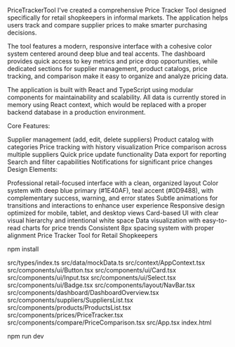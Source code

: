 PriceTrackerTool
I've created a comprehensive Price Tracker Tool designed specifically for retail shopkeepers in informal markets. The application helps users track and compare supplier prices to make smarter purchasing decisions.

The tool features a modern, responsive interface with a cohesive color system centered around deep blue and teal accents. The dashboard provides quick access to key metrics and price drop opportunities, while dedicated sections for supplier management, product catalogs, price tracking, and comparison make it easy to organize and analyze pricing data.

The application is built with React and TypeScript using modular components for maintainability and scalability. All data is currently stored in memory using React context, which would be replaced with a proper backend database in a production environment.

Core Features:

Supplier management (add, edit, delete suppliers)
Product catalog with categories
Price tracking with history visualization
Price comparison across multiple suppliers
Quick price update functionality
Data export for reporting
Search and filter capabilities
Notifications for significant price changes
Design Elements:

Professional retail-focused interface with a clean, organized layout
Color system with deep blue primary (#1E40AF), teal accent (#0D9488), with complementary success, warning, and error states
Subtle animations for transitions and interactions to enhance user experience
Responsive design optimized for mobile, tablet, and desktop views
Card-based UI with clear visual hierarchy and intentional white space
Data visualization with easy-to-read charts for price trends
Consistent 8px spacing system with proper alignment
Price Tracker Tool for Retail Shopkeepers

npm install

src/types/index.ts
src/data/mockData.ts
src/context/AppContext.tsx
src/components/ui/Button.tsx
src/components/ui/Card.tsx
src/components/ui/Input.tsx
src/components/ui/Select.tsx
src/components/ui/Badge.tsx
src/components/layout/NavBar.tsx
src/components/dashboard/DashboardOverview.tsx
src/components/suppliers/SuppliersList.tsx
src/components/products/ProductsList.tsx
src/components/prices/PriceTracker.tsx
src/components/compare/PriceComparison.tsx
src/App.tsx
index.html

npm run dev




